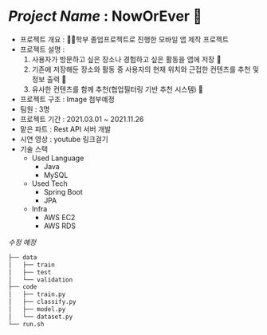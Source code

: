 # *Project Name* : **NowOrEver** 📝  
- 프로젝트 개요 : 🙋‍♂️학부 졸업프로젝트로 진행한 모바일 앱 제작 프로젝트  
- 프로젝트 설명 :  
   1. 사용자가 방문하고 싶은 장소나 경험하고 싶은 활동을 앱에 저장 📂  
   2. 기존에 저장해둔 장소와 활동 중 사용자의 현재 위치와 근접한 컨텐츠를 추천 및 정보 출력 🚩    
   3. 유사한 컨텐츠를 함께 추천(협업필터링 기반 추천 시스템) 🥳  
- 프로젝트 구조 : Image 첨부예정
- 팀원 : 3명
- 프로젝트 기간 : 2021.03.01 ~ 2021.11.26 
- 맡은 파트 : Rest API 서버 개발
- 시연 영상 : youtube 링크걸기
- 기술 스택  
   - Used Language
      - Java
      - MySQL
   - Used Tech
      - Spring Boot
      - JPA
   - Infra
      - AWS EC2
      - AWS RDS  
  
  
  
*수정 예정*  
  
```bash
├── data
│   ├── train
│   ├── test
│   └── validation
├── code
│   ├── train.py
│   ├── classify.py
│   ├── model.py
│   └── dataset.py
└── run.sh
``` 
